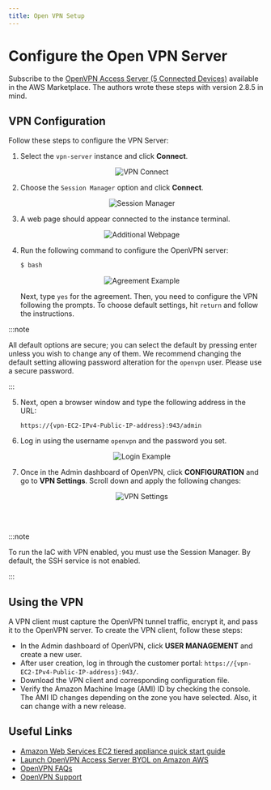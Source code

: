 ```yaml
---
title: Open VPN Setup
---
```


# Configure the Open VPN Server

Subscribe to the [OpenVPN Access Server (5 Connected Devices)](https://aws.amazon.com/marketplace/pp/prodview-fiozs66safl5a) available in the AWS Marketplace. The authors wrote these steps with version 2.8.5 in mind.

## VPN Configuration

Follow these steps to configure the VPN Server:

1. Select the `vpn-server` instance and click **Connect**.

    <p align="center">
    <img src={"/image/operators/vpn-connect.png"} alt="VPN Connect"/>
    </p>

2. Choose the `Session Manager` option and click **Connect**.

    <p align="center">
    <img src={"/image/operators/session-manager.png"} alt="Session Manager"/>
    </p>

3. A web page should appear connected to the instance terminal.

    <p align="center">
    <img src={"/image/operators/webpage.png"} alt="Additional Webpage"/>
    </p>

4. Run the following command to configure the OpenVPN server:

    ```bash
    $ bash
    ```

    <p align="center">
    <img src={"/image/operators/agreement.png"} alt="Agreement Example"/>
    </p>

    Next, type `yes` for the agreement. Then, you need to configure the VPN following the prompts. To choose default settings, hit `return` and follow the instructions.

:::note

All default options are secure; you can select the default by pressing enter unless you wish to change any of them. We recommend changing the default setting allowing password alteration for the `openvpn` user. Please use a secure password.

:::

5. Next, open a browser window and type the following address in the URL:

    `https://{vpn-EC2-IPv4-Public-IP-address}:943/admin`

6. Log in using the username `openvpn` and the password you set.

    <p align="center">
    <img src={"/image/operators/login.png"} alt="Login Example"/>
    </p>

7. Once in the Admin dashboard of OpenVPN, click **CONFIGURATION** and go to **VPN Settings**. Scroll down and apply the following changes:

    <p align="center">
    <img src={"/image/operators/vpn-settings.png"} alt="VPN Settings"/>
    </p>

<br></br>

:::note

To run the IaC with VPN enabled, you must use the Session Manager. By default, the SSH service is not enabled.

:::

## Using the VPN

A VPN client must capture the OpenVPN tunnel traffic, encrypt it, and pass it to the OpenVPN server. To create the VPN client, follow these steps:

* In the Admin dashboard of OpenVPN, click **USER MANAGEMENT** and create a new user.
* After user creation, log in through the customer portal: `https://{vpn-EC2-IPv4-Public-IP-address}:943/`.
* Download the VPN client and corresponding configuration file.
* Verify the Amazon Machine Image (AMI) ID by checking the console. The AMI ID changes depending on the zone you have selected. Also, it can change with a new release.

## Useful Links

* [Amazon Web Services EC2 tiered appliance quick start guide](https://openvpn.net/vpn-server-resources/amazon-web-services-ec2-tiered-appliance-quick-start-guide/)
* [Launch OpenVPN Access Server BYOL on Amazon AWS](https://openvpn.net/aws-video-tutorials/byol/)
* [OpenVPN FAQs](https://openvpn.net/aws-frequently-asked-questions/)
* [OpenVPN Support](http://support.openvpn.net)
